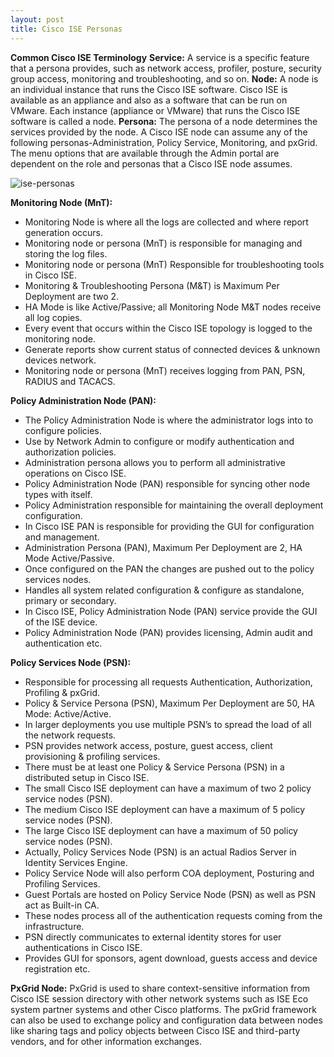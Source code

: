 ```yaml
---
layout: post
title: Cisco ISE Personas
---
```


**Common Cisco ISE Terminology**
 **Service:** A service is a specific feature that a persona provides, such as network access, profiler, posture, security group access, monitoring and troubleshooting, and so on.
**Node:** A node is an individual instance that runs the Cisco ISE software. Cisco ISE is available as an appliance and also as a software that can be run on VMware. Each instance (appliance or VMware) that runs the Cisco ISE software is called a node.
**Persona:** The persona of a node determines the services provided by the node. A Cisco ISE node can assume any of the following personas-Administration, Policy Service, Monitoring, and pxGrid. The menu options that are available through the Admin portal are dependent on the role and personas that a Cisco ISE node assumes.

![ise-personas](https://user-images.githubusercontent.com/76749982/162484186-0119502a-4114-4ebc-8868-c8993d5752bd.PNG)





**Monitoring Node (MnT):**
 - Monitoring Node is where all the logs are collected and where report generation occurs.
 - Monitoring node or persona (MnT) is responsible for managing and storing the log files.
 - Monitoring node or persona (MnT) Responsible for troubleshooting tools in Cisco ISE.
 - Monitoring & Troubleshooting Persona (M&T) is Maximum Per Deployment are two 2.
 - HA Mode is like Active/Passive; all Monitoring Node M&T nodes receive all log copies.
 - Every event that occurs within the Cisco ISE topology is logged to the monitoring node.
 - Generate reports show current status of connected devices & unknown devices network.
 - Monitoring node or persona (MnT) receives logging from PAN, PSN, RADIUS and TACACS.


**Policy Administration Node (PAN):**
 - The Policy Administration Node is where the administrator logs into to configure policies.
 - Use by Network Admin to configure or modify authentication and authorization policies.
 - Administration persona allows you to perform all administrative operations on Cisco ISE.
 - Policy Administration Node (PAN) responsible for syncing other node types with itself.
 - Policy Administration responsible for maintaining the overall deployment configuration.
 - In Cisco ISE PAN is responsible for providing the GUI for configuration and management.
 - Administration Persona (PAN), Maximum Per Deployment are 2, HA Mode Active/Passive.
 - Once configured on the PAN the changes are pushed out to the policy services nodes.
 - Handles all system related configuration & configure as standalone, primary or secondary.
 - In Cisco ISE, Policy Administration Node (PAN) service provide the GUI of the ISE device.
 - Policy Administration Node (PAN) provides licensing, Admin audit and authentication etc.


**Policy Services Node (PSN):**
 - Responsible for processing all requests Authentication, Authorization, Profiling & pxGrid.
 - Policy & Service Persona (PSN), Maximum Per Deployment are 50, HA Mode: Active/Active.
 - In larger deployments you use multiple PSN’s to spread the load of all the network requests.
 - PSN provides network access, posture, guest access, client provisioning & profiling services.
 - There must be at least one Policy & Service Persona (PSN) in a distributed setup in Cisco ISE.
 - The small Cisco ISE deployment can have a maximum of two 2 policy service nodes (PSN).
 - The medium Cisco ISE deployment can have a maximum of 5 policy service nodes (PSN).
 - The large Cisco ISE deployment can have a maximum of 50 policy service nodes (PSN).
 - Actually, Policy Services Node (PSN) is an actual Radios Server in Identity Services Engine.
 - Policy Service Node will also perform COA deployment, Posturing and Profiling Services.
 - Guest Portals are hosted on Policy Service Node (PSN) as well as PSN act as Built-in CA.
 - These nodes process all of the authentication requests coming from the infrastructure.
 - PSN directly communicates to external identity stores for user authentications in Cisco ISE.
 - Provides GUI for sponsors, agent download, guests access and device registration etc.

**PxGrid Node:**
PxGrid is used to share context-sensitive information from Cisco ISE session directory with other network systems such as ISE Eco system partner systems and other Cisco platforms. The pxGrid framework can also be used to exchange policy and configuration data between nodes like sharing tags and policy objects between Cisco ISE and third-party vendors, and for other information exchanges.
